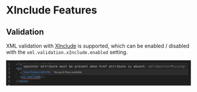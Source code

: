 # XInclude Features

## Validation

XML validation with [XInclude](https://www.w3.org/TR/xinclude/) is supported, which can be enabled / disabled with the `xml.validation.xInclude.enabled` setting.

![Xinclude Validation Example](../images/Features/XIncludeValidation.png)
